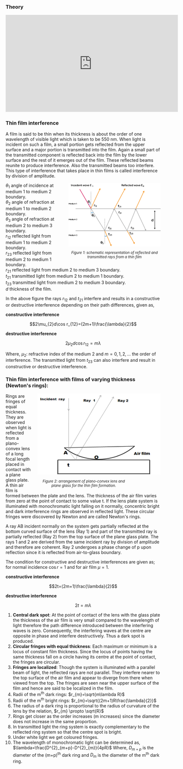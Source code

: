 ### Theory


<iframe width="560" height="315" src="https://www.youtube.com/embed/PU-SeNfIRcs" frameborder="0" allow="autoplay; encrypted-media" allowfullscreen></iframe>

### Thin film interference

A film is said to be thin when its thickness is about the order of one wavelength of visible light which is taken to be 550 nm.  When light is incident on such a film, a small portion gets reflected from the upper surface and a major portion is transmitted into the film. Again a small part of the transmitted component is reflected back into the film by the lower surface and the rest of it emerges out of the film. These reflected beams reunite to produce interference.  Also the transmitted beams too interfere.  This type of interference that takes place in thin films is called interference by division of amplitude.


<div style="float: right; margin-left: 20px;"> <img src="./images/figure1.jpg" alt="Figure 1" style="max-width: 300px; height: auto;"> <p style="text-align: center; font-size: smaller; font-style: italic; width: 300px;">Figure 1: schematic representation of reflected and transmitted rays from a thin film</p> </div>


$\theta_{1}$   angle of incidence at medium 1 to medium 2 boundary.<br>
$\theta_{2}$    angle of refraction at medium 1 to medium 2 boundary.<br>
$\theta_{3}$    angle of refraction at medium 2 to medium 3 boundary.<br>
$r_{12}$    reflected light from medium 1 to medium 2 boundary.<br>
$r_{23}$    reflected light from medium 2 to medium 1 boundary.<br>
$r_{21}$    reflected light from medium 2 to medium 3 boundary.<br>
$t_{21}$    transmitted light from medium 2 to medium 1 boundary.<br>
$t_{23}$    transmitted light from medium 2 to medium 3 boundary.<br>
$d$       thickness of the film.<br>


In the above figure the rays $r_{12}$ and $t_{21}$ interfere and results in a constructive or destructive interference depending on their path differences, given as,

**constructive interference** <br>

$$2\mu_{2}d\cos r_{12}=(2m+1)\frac{\lambda}{2}$$

**destructive interference** <br>

$$2\mu_{2}d\cos r_{12}=m\lambda$$

Where, $\mu_{2}$: refractive index of the  medium 2 and  $m=0,1,2,...$   the order of interference.
The transmitted light from $t_{23}$ can also interfere and result in constructive or destructive interference.


### Thin film interference with films of varying thickness (Newton's rings):

<div style="float: right; margin-left: 20px;"> <img src="./images/figure2.jpg" alt="Figure 2" style="max-width: 400px; height: auto;"> <p style="text-align: center; font-size: smaller; font-style: italic; width: 300px;">Figure 2: arrangement of plano-convex lens and plane glass for the thin film formation.</p> </div>

Rings are fringes of equal thickness.  They are observed when light is reflected from a plano-convex lens of a long focal length placed in contact with a plane glass plate.  A thin air film is formed between the plate and the lens.  The thickness of the air film varies from zero at the point of contact to some value t.  If the lens plate system is illuminated with monochromatic light falling on it normally, concentric bright and dark interference rings are observed in reflected light. These circular fringes were discovered by Newton and are called Newton's rings.

A ray AB incident normally on the system gets partially reflected at the bottom curved surface of the lens (Ray 1) and part of the transmitted ray is partially reflected (Ray 2) from the top surface of the plane glass plate.  The rays 1 and 2 are derived from the same incident ray by division of amplitude and therefore are coherent.  Ray 2 undergoes a phase change of p upon reflection since it is reflected from air-to-glass boundary.

The condition for constructive and destructive interferences are given as; for normal incidence  $\cos r = 1$ and for air film $\mu= 1$.

**constructive interference**

$$2t=(2m+1)\frac{\lambda}{2}$$

**destructive interference**

$$2t=m\lambda$$

1. **Central dark spot**: At the point of contact of the lens with the glass plate the thickness of the air film is very small compared to the wavelength of light therefore the path difference introduced between the interfering waves is zero. Consequently, the interfering waves at the centre are opposite in phase and interfere destructively. Thus a dark spot is produced.
2. **Circular fringes with equal thickness**: Each maximum or minimum is a locus of constant film thickness. Since the locus of points having the same thickness fall on a circle having its centre at the point of contact, the fringes are circular.
3. **Fringes are localized**: Though the system is illuminated with a parallel beam of light, the reflected rays are not parallel. They interfere nearer to the top surface of the air film and appear to diverge from there when viewed from the top. The fringes are seen near the upper surface of the film and hence are said to be localized in the film.
4. Radii of the m<sup>th</sup> dark rings: $r_{m}=\sqrt{m\lambda R}$
5. Radii of the m<sup>th</sup> bright rings: $r_{m}=\sqrt{(2m+1)R\frac{\lambda}{2}}$
6. The radius of a dark ring is proportional to the radius of curvature of the lens by the relation, $r_{m} \propto \sqrt{R}$
7. Rings get closer as the order increases (m increases) since the diameter does not increase in the same proportion.
8. In transmitted light the ring system is exactly complementary to the reflected ring system so that the centre spot is bright.
9. Under white light we get coloured fringes.
10. The wavelength of monochromatic light can be determined as, $\lambda=\frac{D^{2}_{m+p}-D^{2}_{m}}{4pR}$
Where, $D_{m+p}$ is the diameter of the (m+p)<sup>th</sup> dark ring and $D_{m}$ is the diameter of the m<sup>th</sup> dark ring.
 
